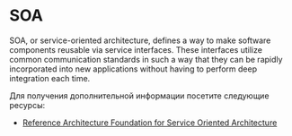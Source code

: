 # SOA

SOA, or service-oriented architecture, defines a way to make software components reusable via service interfaces. These interfaces utilize common communication standards in such a way that they can be rapidly incorporated into new applications without having to perform deep integration each time.

Для получения дополнительной информации посетите следующие ресурсы:

- [Reference Architecture Foundation for Service Oriented Architecture](http://docs.oasis-open.org/soa-rm/soa-ra/v1.0/soa-ra.html)

